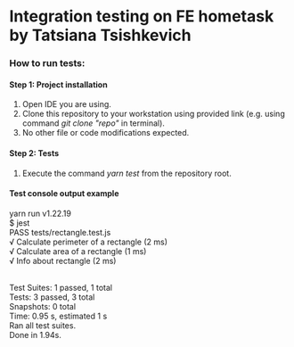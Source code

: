 # Integration testing on FE hometask by Tatsiana Tsishkevich

### How to run tests:
#### Step 1: Project installation
1. Open IDE you are using.
2. Clone this repository to your workstation using provided link (e.g. using command *git clone "repo"* in terminal).
2. No other file or code modifications expected.

#### Step 2: Tests
1. Execute the command *yarn test* from the repository root.

#### Test console output example
yarn run v1.22.19
<br/> $ jest
<br/> PASS  tests/rectangle.test.js
<br/>  √ Calculate perimeter of a rectangle (2 ms)
<br/>  √ Calculate area of a rectangle (1 ms)
<br/>  √ Info about rectangle (2 ms)

<br/>Test Suites: 1 passed, 1 total
<br/>Tests:       3 passed, 3 total
<br/>Snapshots:   0 total
<br/>Time:        0.95 s, estimated 1 s
<br/>Ran all test suites.
<br/>Done in 1.94s.